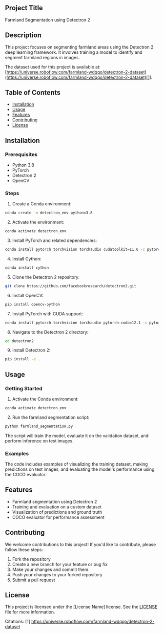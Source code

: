 ## Project Title

Farmland Segmentation using Detectron 2

## Description

This project focuses on segmenting farmland areas using the Detectron 2 deep learning framework. It involves training a model to identify and segment farmland regions in images.

The dataset used for this project is available at: [https://universe.roboflow.com/farmland-wdqqo/detectron-2-dataset](https://universe.roboflow.com/farmland-wdqqo/detectron-2-dataset)[1].

## Table of Contents

- [Installation](#installation)
- [Usage](#usage)
- [Features](#features)
- [Contributing](#contributing)
- [License](#license)

## Installation

### Prerequisites

- Python 3.8
- PyTorch
- Detectron 2
- OpenCV

### Steps

1. Create a Conda environment:
```bash
conda create -n detectron_env python=3.8
```

2. Activate the environment:
```bash
conda activate detectron_env
```

3. Install PyTorch and related dependencies:
```bash
conda install pytorch torchvision torchaudio cudatoolkit=11.0 -c pytorch
```

4. Install Cython:
```bash
conda install cython
```

5. Clone the Detectron 2 repository:
```bash
git clone https://github.com/facebookresearch/detectron2.git
```

6. Install OpenCV:
```bash
pip install opencv-python
```

7. Install PyTorch with CUDA support:
```bash
conda install pytorch torchvision torchaudio pytorch-cuda=12.1 -c pytorch -c nvidia
```

8. Navigate to the Detectron 2 directory:
```bash
cd detectron2
```

9. Install Detectron 2:
```bash
pip install -e .
```

## Usage

### Getting Started

1. Activate the Conda environment:
```bash
conda activate detectron_env
```

2. Run the farmland segmentation script:
```bash
python farmland_segmentation.py
```

The script will train the model, evaluate it on the validation dataset, and perform inference on test images.

### Examples

The code includes examples of visualizing the training dataset, making predictions on test images, and evaluating the model's performance using the COCO evaluator.

## Features

- Farmland segmentation using Detectron 2
- Training and evaluation on a custom dataset
- Visualization of predictions and ground truth
- COCO evaluator for performance assessment

## Contributing

We welcome contributions to this project! If you'd like to contribute, please follow these steps:

1. Fork the repository
2. Create a new branch for your feature or bug fix
3. Make your changes and commit them
4. Push your changes to your forked repository
5. Submit a pull request

## License

This project is licensed under the [License Name] license. See the [LICENSE](LICENSE) file for more information.

Citations:
[1] https://universe.roboflow.com/farmland-wdqqo/detectron-2-dataset
